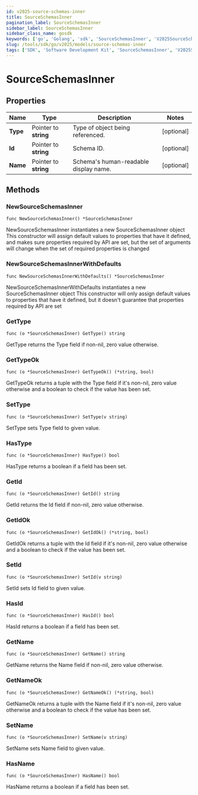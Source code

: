 ```yaml
---
id: v2025-source-schemas-inner
title: SourceSchemasInner
pagination_label: SourceSchemasInner
sidebar_label: SourceSchemasInner
sidebar_class_name: gosdk
keywords: ['go', 'Golang', 'sdk', 'SourceSchemasInner', 'V2025SourceSchemasInner'] 
slug: /tools/sdk/go/v2025/models/source-schemas-inner
tags: ['SDK', 'Software Development Kit', 'SourceSchemasInner', 'V2025SourceSchemasInner']
---
```


# SourceSchemasInner

## Properties

Name | Type | Description | Notes
------------ | ------------- | ------------- | -------------
**Type** | Pointer to **string** | Type of object being referenced. | [optional] 
**Id** | Pointer to **string** | Schema ID. | [optional] 
**Name** | Pointer to **string** | Schema's human-readable display name. | [optional] 

## Methods

### NewSourceSchemasInner

`func NewSourceSchemasInner() *SourceSchemasInner`

NewSourceSchemasInner instantiates a new SourceSchemasInner object
This constructor will assign default values to properties that have it defined,
and makes sure properties required by API are set, but the set of arguments
will change when the set of required properties is changed

### NewSourceSchemasInnerWithDefaults

`func NewSourceSchemasInnerWithDefaults() *SourceSchemasInner`

NewSourceSchemasInnerWithDefaults instantiates a new SourceSchemasInner object
This constructor will only assign default values to properties that have it defined,
but it doesn't guarantee that properties required by API are set

### GetType

`func (o *SourceSchemasInner) GetType() string`

GetType returns the Type field if non-nil, zero value otherwise.

### GetTypeOk

`func (o *SourceSchemasInner) GetTypeOk() (*string, bool)`

GetTypeOk returns a tuple with the Type field if it's non-nil, zero value otherwise
and a boolean to check if the value has been set.

### SetType

`func (o *SourceSchemasInner) SetType(v string)`

SetType sets Type field to given value.

### HasType

`func (o *SourceSchemasInner) HasType() bool`

HasType returns a boolean if a field has been set.

### GetId

`func (o *SourceSchemasInner) GetId() string`

GetId returns the Id field if non-nil, zero value otherwise.

### GetIdOk

`func (o *SourceSchemasInner) GetIdOk() (*string, bool)`

GetIdOk returns a tuple with the Id field if it's non-nil, zero value otherwise
and a boolean to check if the value has been set.

### SetId

`func (o *SourceSchemasInner) SetId(v string)`

SetId sets Id field to given value.

### HasId

`func (o *SourceSchemasInner) HasId() bool`

HasId returns a boolean if a field has been set.

### GetName

`func (o *SourceSchemasInner) GetName() string`

GetName returns the Name field if non-nil, zero value otherwise.

### GetNameOk

`func (o *SourceSchemasInner) GetNameOk() (*string, bool)`

GetNameOk returns a tuple with the Name field if it's non-nil, zero value otherwise
and a boolean to check if the value has been set.

### SetName

`func (o *SourceSchemasInner) SetName(v string)`

SetName sets Name field to given value.

### HasName

`func (o *SourceSchemasInner) HasName() bool`

HasName returns a boolean if a field has been set.


